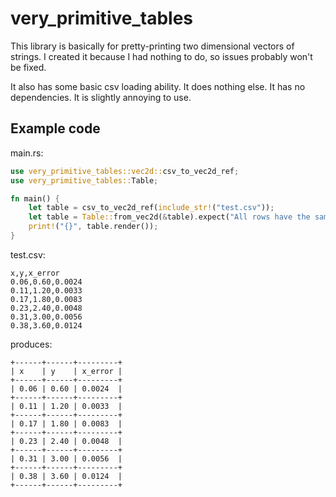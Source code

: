 # very_primitive_tables
This library is basically for pretty-printing two dimensional vectors of strings.
I created it because I had nothing to do, so issues probably won't be fixed.

It also has some basic csv loading ability.
It does nothing else.
It has no dependencies.
It is slightly annoying to use.

## Example code
main.rs:
```rust
use very_primitive_tables::vec2d::csv_to_vec2d_ref;
use very_primitive_tables::Table;

fn main() {
    let table = csv_to_vec2d_ref(include_str!("test.csv"));
    let table = Table::from_vec2d(&table).expect("All rows have the same number of columns.");
    print!("{}", table.render());
}
```

test.csv:
```csv
x,y,x_error
0.06,0.60,0.0024
0.11,1.20,0.0033
0.17,1.80,0.0083
0.23,2.40,0.0048
0.31,3.00,0.0056
0.38,3.60,0.0124
```

produces:
```
+------+------+---------+
| x    | y    | x_error |
+------+------+---------+
| 0.06 | 0.60 | 0.0024  |
+------+------+---------+
| 0.11 | 1.20 | 0.0033  |
+------+------+---------+
| 0.17 | 1.80 | 0.0083  |
+------+------+---------+
| 0.23 | 2.40 | 0.0048  |
+------+------+---------+
| 0.31 | 3.00 | 0.0056  |
+------+------+---------+
| 0.38 | 3.60 | 0.0124  |
+------+------+---------+
```

